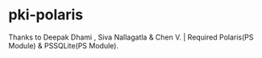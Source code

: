 ﻿# pki-polaris
 
 Thanks to Deepak Dhami , Siva Nallagatla  & Chen V. | Required Polaris(PS Module) & PSSQLite(PS Module).
